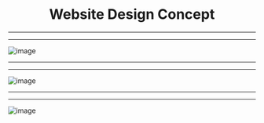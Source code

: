 # <div align="center"> Website Design Concept </div> 
___
___
![image](https://user-images.githubusercontent.com/74623220/112636364-fa97c680-8e0a-11eb-97b6-226aad7c6ec0.png)
___
___
![image](https://user-images.githubusercontent.com/74623220/112636431-1307e100-8e0b-11eb-85d3-a71fb502023c.png)
___
___
![image](https://user-images.githubusercontent.com/74623220/112636472-20bd6680-8e0b-11eb-88c6-940d8748a50b.png)

